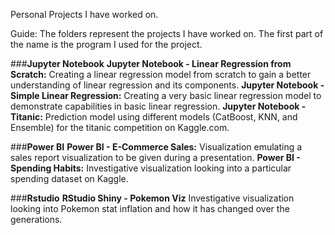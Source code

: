 Personal Projects I have worked on.

Guide:
The folders represent the projects I have worked on. The first part of the name is the program I used for the project. 

###**Jupyter Notebook**
**Jupyter Notebook - Linear Regression from Scratch:** Creating a linear regression model from scratch to gain a better understanding of linear regression and its components.
**Jupyter Notebook - Simple Linear Regression:** Creating a very basic linear regression model to demonstrate capabilities in basic linear regression.
**Jupyter Notebook - Titanic:** Prediction model using different models (CatBoost, KNN, and Ensemble) for the titanic competition on Kaggle.com.

###**Power BI**
**Power BI - E-Commerce Sales:** Visualization emulating a sales report visualization to be given during a presentation.
**Power BI - Spending Habits:** Investigative visualization looking into a particular spending dataset on Kaggle. 

###**Rstudio**
**RStudio Shiny - Pokemon Viz** Investigative visualization looking into Pokemon stat inflation and how it has changed over the generations.
